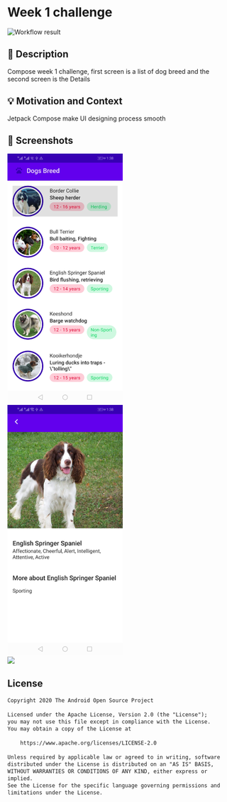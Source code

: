 # Week 1 challenge

<!--- Replace <OWNER> with your Github Username and <REPOSITORY> with the name of your repository. -->
<!--- You can find both of these in the url bar when you open your repository in github. -->
![Workflow result](https://github.com/hazem1262/AndroidDevChallenge-Compose-Week1/workflows/Check/badge.svg)


## :scroll: Description
<!--- Describe your app in one or two sentences -->
Compose week 1 challenge, first screen is a list of dog breed and the second screen is the Details

## :bulb: Motivation and Context
<!--- Optionally point readers to interesting parts of your submission. -->
<!--- What are you especially proud of? -->
Jetpack Compose make UI designing process smooth



## :camera_flash: Screenshots
<!-- You can add more screenshots here if you like -->
<img src="/results/screenshot1.jpg" width="260">&emsp;<img src="/results/screenshot2.jpg" width="260">
<br />
<img src="/results/video.mp4" width="260">

## License
```
Copyright 2020 The Android Open Source Project

Licensed under the Apache License, Version 2.0 (the "License");
you may not use this file except in compliance with the License.
You may obtain a copy of the License at

    https://www.apache.org/licenses/LICENSE-2.0

Unless required by applicable law or agreed to in writing, software
distributed under the License is distributed on an "AS IS" BASIS,
WITHOUT WARRANTIES OR CONDITIONS OF ANY KIND, either express or implied.
See the License for the specific language governing permissions and
limitations under the License.
```